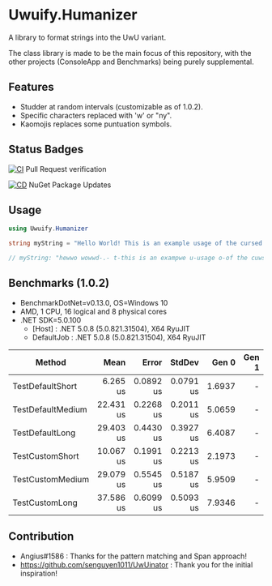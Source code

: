 # Uwuify.Humanizer

A library to format strings into the UwU variant.

The class library is made to be the main focus of this repository, with the other projects (ConsoleApp and Benchmarks) being purely supplemental. 

## Features

- Studder at random intervals (customizable as of 1.0.2).
- Specific characters replaced with 'w' or "ny".
- Kaomojis replaces some puntuation symbols.

## Status Badges

[![CI](https://github.com/nickmartin1ee7/Uwuify.Humanizer/actions/workflows/CI.yml/badge.svg)](https://github.com/nickmartin1ee7/Uwuify.Humanizer/actions/workflows/CI.yml)
Pull Request verification

[![CD](https://github.com/nickmartin1ee7/Uwuify.Humanizer/actions/workflows/CD.yml/badge.svg)](https://github.com/nickmartin1ee7/Uwuify.Humanizer/actions/workflows/CD.yml)
NuGet Package Updates

## Usage

```cs
using Uwuify.Humanizer

string myString = "Hello World! This is an example usage of the cursed humanizer UwU string formatting extension. I hope you love/hate it as much as I do!".Uwuify();

// myString: "hewwo wowwd-.- t-this is an exampwe u-usage o-of the cuwsed h-humanyizew u-uwu s-stwinyg fowmattinyg extenysiony xD i h-hope you wove/hate i-it as much as i-i d-do *:･ﾟ✧*:･ﾟ✧"
```

## Benchmarks (1.0.2)

* BenchmarkDotNet=v0.13.0, OS=Windows 10
* AMD, 1 CPU, 16 logical and 8 physical cores
* .NET SDK=5.0.100
  * [Host]     : .NET 5.0.8 (5.0.821.31504), X64 RyuJIT
  * DefaultJob : .NET 5.0.8 (5.0.821.31504), X64 RyuJIT


|            Method |      Mean |     Error |    StdDev |  Gen 0 | Gen 1 | Gen 2 | Allocated |
|------------------ |----------:|----------:|----------:|-------:|------:|------:|----------:|
|  TestDefaultShort |  6.265 us | 0.0892 us | 0.0791 us | 1.6937 |     - |     - |      7 KB |
| TestDefaultMedium | 22.431 us | 0.2268 us | 0.2011 us | 5.0659 |     - |     - |     21 KB |
|   TestDefaultLong | 29.403 us | 0.4430 us | 0.3927 us | 6.4087 |     - |     - |     26 KB |
|   TestCustomShort | 10.067 us | 0.1991 us | 0.2213 us | 2.1973 |     - |     - |      9 KB |
|  TestCustomMedium | 29.079 us | 0.5545 us | 0.5187 us | 5.9509 |     - |     - |     24 KB |
|    TestCustomLong | 37.586 us | 0.6099 us | 0.5093 us | 7.9346 |     - |     - |     33 KB |

## Contribution

- Angius#1586 : Thanks for the pattern matching and Span approach!
- https://github.com/senguyen1011/UwUinator : Thank you for the initial inspiration!

